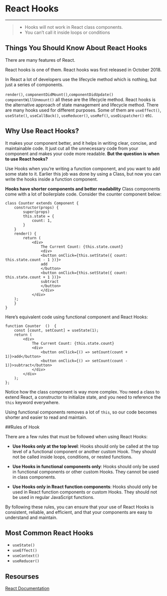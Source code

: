 # React Hooks

---
> - Hooks will not work in React class components.
> - You can’t call it inside loops or conditions

## Things You Should Know About React Hooks

There are many features of React. 

React hooks is one of them. React hooks was first released in October 2018.

In React a lot of developers use the lifecycle method which is nothing, but just a series of components.

`render()`, `componentDidMount()`,`componentDidUpdate()` `componentWillUnmount()` all these are the lifecycle method. 
React hooks is the alternative approach of state management and lifecycle method. 
There are many hooks used for different purposes. Some of them are `useEffect()`, `useState()`, `useCallBack()`, `useReducer()`, `useRef()`, `useDispatcher()` etc.

## Why Use React Hooks?

It makes your component better, and it helps in writing clear, concise, and maintainable code. 
It just cut all the unnecessary code from your component and makes your code more readable. **But the question is when to use React hooks?**

Use Hooks when you’re writing a function component, and you want to add some state to it. Earlier this job was done by using a Class, but now you can write the hooks inside a function component.

**Hooks have shorter components and better readability**
Class components come with a lot of boilerplate code. Consider the counter component below:

```
class Counter extends Component {
    constructor(props) {
        super(props)
        this.state = {
        	count: 1,
        }
    }
    render() {
        return (
            <div>
                The Current Count: {this.state.count}
                <div>
                <button onClick={this.setState({ count: this.state.count - 1 })}>
                add
                </button>
                <button onClick={this.setState({ count: this.state.count + 1 })}>
                subtract
                </button>
                </div>
            </div>
    );
    }
}
```

Here’s equivalent code using functional component and React Hooks:

```
function Counter  ()  {
    const [count, setCount] = useState(1);
    return (
        <div>
            The Current Count: {this.state.count}
            <div>
                <button onClick={() => setCount(count + 1)}>add</button>
                <button onClick={() => setCount(count - 1)}>subtract</button>
            </div>
        </div>
    );
};
```

Notice how the class component is way more complex. You need a class to extend React, a constructor to initialize state, and you need to reference the `this` keyword everywhere.

Using functional components removes a lot of `this`, so our code becomes shorter and easier to read and maintain.

##Rules of Hook

There are a few rules that must be followed when using React Hooks:

- **Use Hooks only at the top level**: Hooks should only be called at the top level of a functional component or another custom Hook. They should not be called inside loops, conditions, or nested functions.

- **Use Hooks in functional components only**: Hooks should only be used in functional components or other custom Hooks. They cannot be used in class components.

- **Use Hooks only in React function components**: Hooks should only be used in React function components or custom Hooks. They should not be used in regular JavaScript functions.

By following these rules, you can ensure that your use of React Hooks is consistent, reliable, and efficient, and that your components are easy to understand and maintain.

## Most Common React Hooks

- `useState()`
- `useEffect()`
- `useContext()`
- `useReducer()`

## Resourses
[React Documentation](https://react.dev/reference/react)
